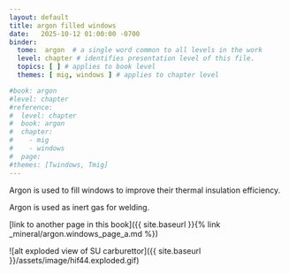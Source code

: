 ```yaml
---
layout: default
title: argon filled windows
date:   2025-10-12 01:00:00 -0700
binder:
  tome:  argon  # a single word common to all levels in the work 
  level: chapter # identifies presentation level of this file.
  topics: [ ] # applies to book level
  themes: [ mig, windows ] # applies to chapter level

#book: argon
#level: chapter
#reference:
#  level: chapter
#  book: argon
#  chapter:
#    - mig
#    - windows
#  page:
#themes: [Twindows, Tmig]
---
```


Argon is used to fill windows to improve their thermal insulation efficiency.

Argon is used as inert gas for welding.

[link to another page in this book]({{ site.baseurl }}{% link _mineral/argon.windows_page_a.md %})

![alt exploded view of SU carburettor]({{ site.baseurl }}/assets/image/hif44.exploded.gif)

